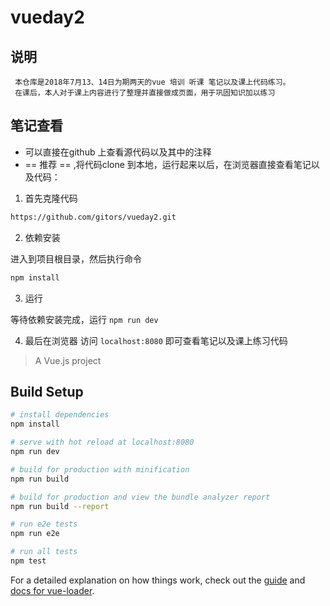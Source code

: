 # vueday2


## 说明

```
 本仓库是2018年7月13、14日为期两天的vue 培训 听课 笔记以及课上代码练习。
 在课后，本人对于课上内容进行了整理并直接做成页面，用于巩固知识加以练习

```

## 笔记查看

- 可以直接在github 上查看源代码以及其中的注释
- == 推荐 == ,将代码clone 到本地，运行起来以后，在浏览器直接查看笔记以及代码：

1. 首先克隆代码
``` bash
https://github.com/gitors/vueday2.git
```
2. 依赖安装

进入到项目根目录，然后执行命令
``` bash
npm install
```
3. 运行

等待依赖安装完成，运行 ```npm run dev```

4. 最后在浏览器 访问 ```localhost:8080``` 即可查看笔记以及课上练习代码

> A Vue.js project

## Build Setup

``` bash
# install dependencies
npm install

# serve with hot reload at localhost:8080
npm run dev

# build for production with minification
npm run build

# build for production and view the bundle analyzer report
npm run build --report

# run e2e tests
npm run e2e

# run all tests
npm test
```

For a detailed explanation on how things work, check out the [guide](http://vuejs-templates.github.io/webpack/) and [docs for vue-loader](http://vuejs.github.io/vue-loader).
